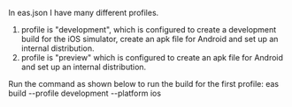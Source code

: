 In eas.json I have many different profiles.
1. profile is "development", which is configured to create a development build for the iOS simulator, create an apk file for Android and set up an internal distribution.
2. profile is "preview" which is configured to create an apk file for Android and set up an internal distribution.

Run the command as shown below to run the build for the first profile:
eas build --profile development --platform ios
